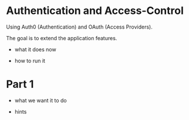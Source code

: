 # Authentication and Access-Control
Using Auth0 (Authentication) and OAuth (Access Providers).

The goal is to extend the application features.

- what it does now

- how to run it


# Part 1

- what we want it to do

- hints



